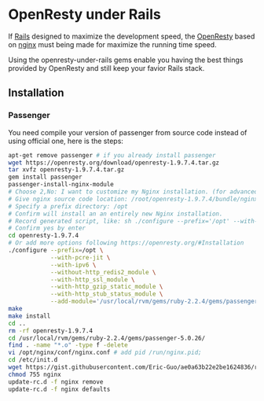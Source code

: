 # OpenResty under Rails

If [Rails](http://rubyonrails.org/) designed to maximize the development speed, the [OpenResty](https://openresty.org/) based on [nginx](http://nginx.org/) must being made for maximize the running time speed.

Using the openresty-under-rails gems enable you having the best things provided by OpenResty and still keep your favior Rails stack.

## Installation

### Passenger

You need compile your version of passenger from source code instead of using official one, here is the steps:

```bash
apt-get remove passenger # if you already install passenger
wget https://openresty.org/download/openresty-1.9.7.4.tar.gz
tar xvfz openresty-1.9.7.4.tar.gz
gem install passenger
passenger-install-nginx-module
# Choose 2,No: I want to customize my Nginx installation. (for advanced users)
# Give nginx source code location: /root/openresty-1.9.7.4/bundle/nginx-1.9.7
# Specify a prefix directory: /opt
# Confirm will install an an entirely new Nginx installation.
# Record generated script, like: sh ./configure --prefix='/opt' --with-http_ssl_module --with-http_gzip_static_module --with-http_stub_status_module --with-cc-opt=-Wno-error --with-ld-opt='' --add-module='/usr/local/rvm/gems/ruby-2.2.4/gems/passenger-5.0.26/src/nginx_module'
# Confirm yes by enter
cd openresty-1.9.7.4
# Or add more options following https://openresty.org/#Installation
./configure --prefix=/opt \
            --with-pcre-jit \
            --with-ipv6 \
            --without-http_redis2_module \
            --with-http_ssl_module \
            --with-http_gzip_static_module \
            --with-http_stub_status_module \
            --add-module='/usr/local/rvm/gems/ruby-2.2.4/gems/passenger-5.0.26/src/nginx_module'
make
make install
cd ..
rm -rf openresty-1.9.7.4
cd /usr/local/rvm/gems/ruby-2.2.4/gems/passenger-5.0.26/
find . -name "*.o" -type f -delete
vi /opt/nginx/conf/nginx.conf # add pid /run/nginx.pid;
cd /etc/init.d
wget https://gist.githubusercontent.com/Eric-Guo/ae0a63b22e2be1624836/raw/e46ef29ebdb77e15113dfec5919ca823e6b740da/nginx
chmod 755 nginx
update-rc.d -f nginx remove
update-rc.d -f nginx defaults
```